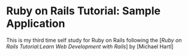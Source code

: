 # Ruby on Rails Tutorial: Sample Application

This is my third time self study for Ruby on Rails following the [*Ruby on Rails Tutorial:Learn Web Development with Rails*] by [Michael Hartl] 